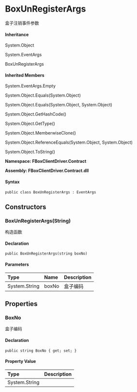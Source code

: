 # BoxUnRegisterArgs

盒子注销事件参数

#### Inheritance

System.Object

System.EventArgs

BoxUnRegisterArgs

#### Inherited Members

System.EventArgs.Empty

System.Object.Equals\(System.Object\)

System.Object.Equals\(System.Object, System.Object\)

System.Object.GetHashCode\(\)

System.Object.GetType\(\)

System.Object.MemberwiseClone\(\)

System.Object.ReferenceEquals\(System.Object, System.Object\)

System.Object.ToString\(\)

**Namespace: FBoxClientDriver.Contract**

**Assembly: FBoxClientDriver.Contract.dll**

#### Syntax <a id="FBoxClientDriver_Contract_BoxUnRegisterArgs_syntax"></a>

```text
public class BoxUnRegisterArgs : EventArgs
```

## Constructors <a id="constructors"></a>

### BoxUnRegisterArgs\(String\) <a id="FBoxClientDriver_Contract_BoxUnRegisterArgs__ctor_System_String_"></a>

构造函数

#### Declaration

```text
public BoxUnRegisterArgs(string boxNo)
```

#### Parameters

| Type | Name | Description |
| :--- | :--- | :--- |
| System.String | boxNo | 盒子编码 |

## Properties <a id="properties"></a>

### BoxNo <a id="FBoxClientDriver_Contract_BoxUnRegisterArgs_BoxNo"></a>

盒子编码

#### Declaration

```text
public string BoxNo { get; set; }
```

#### Property Value

| Type | Description |
| :--- | :--- |
| System.String |  |

